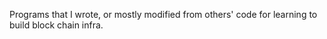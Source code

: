 Programs that I wrote, or mostly modified from others' code for learning to build block chain infra.
